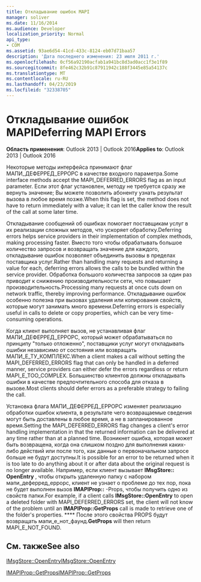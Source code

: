 ```yaml
---
title: Откладывание ошибок MAPI
manager: soliver
ms.date: 11/16/2014
ms.audience: Developer
localization_priority: Normal
api_type:
- COM
ms.assetid: 93ae6d54-41cd-433c-8124-eb07d71baa57
description: 'Дата последнего изменения: 23 июля 2011 г.'
ms.openlocfilehash: 0cf56a92190acfab1a941bc8d3ad0acc1f3e1f89
ms.sourcegitcommit: 8fe462c32b91c87911942c188f3445e85a54137c
ms.translationtype: MT
ms.contentlocale: ru-RU
ms.lasthandoff: 04/23/2019
ms.locfileid: "32338705"
---
```

# <a name="deferring-mapi-errors"></a><span data-ttu-id="00ec7-103">Откладывание ошибок MAPI</span><span class="sxs-lookup"><span data-stu-id="00ec7-103">Deferring MAPI Errors</span></span>

  
  
<span data-ttu-id="00ec7-104">**Область применения**: Outlook 2013 | Outlook 2016</span><span class="sxs-lookup"><span data-stu-id="00ec7-104">**Applies to**: Outlook 2013 | Outlook 2016</span></span> 
  
<span data-ttu-id="00ec7-105">Некоторые методы интерфейса принимают флаг МАПИ_ДЕФЕРРЕД_ЕРРОРС в качестве входного параметра.</span><span class="sxs-lookup"><span data-stu-id="00ec7-105">Some interface methods accept the MAPI_DEFERRED_ERRORS flag as an input parameter.</span></span> <span data-ttu-id="00ec7-106">Если этот флаг установлен, методу не требуется сразу же вернуть значение; Вы можете позволить абоненту узнать результат вызова в любое время позже.</span><span class="sxs-lookup"><span data-stu-id="00ec7-106">When this flag is set, the method does not have to return immediately with a value; it can let the caller know the result of the call at some later time.</span></span>
  
<span data-ttu-id="00ec7-107">Откладывание сообщений об ошибках помогает поставщикам услуг в их реализации сложных методов, что ускоряет обработку.</span><span class="sxs-lookup"><span data-stu-id="00ec7-107">Deferring errors helps service providers in their implementation of complex methods, making processing faster.</span></span> <span data-ttu-id="00ec7-108">Вместо того чтобы обрабатывать большое количество запросов и возвращать значение для каждого, откладывание ошибок позволяет объединить вызовы в пределах поставщика услуг.</span><span class="sxs-lookup"><span data-stu-id="00ec7-108">Rather than handling many requests and returning a value for each, deferring errors allows the calls to be bundled within the service provider.</span></span> <span data-ttu-id="00ec7-109">Обработка большого количества запросов за один раз приводит к снижению производительности сети, что повышает производительность.</span><span class="sxs-lookup"><span data-stu-id="00ec7-109">Processing many requests at once cuts down on network traffic, thereby improving performance.</span></span> <span data-ttu-id="00ec7-110">Откладывание ошибок особенно полезна при вызовах удаления или копирования свойств, которые могут занимать много времени.</span><span class="sxs-lookup"><span data-stu-id="00ec7-110">Deferring errors is especially useful in calls to delete or copy properties, which can be very time-consuming operations.</span></span> 
  
<span data-ttu-id="00ec7-111">Когда клиент выполняет вызов, не устанавливая флаг МАПИ_ДЕФЕРРЕД_ЕРРОРС, который может обрабатываться по принципу "только отложенно", поставщики услуг могут откладывать ошибки независимо от состояния или возвращать МАПИ_Е_ТУ_КОМПЛЕКС.</span><span class="sxs-lookup"><span data-stu-id="00ec7-111">When a client makes a call without setting the MAPI_DEFERRED_ERRORS flag that can only be handled in a deferred manner, service providers can either defer the errors regardless or return MAPI_E_TOO_COMPLEX.</span></span> <span data-ttu-id="00ec7-112">Большинство клиентов должны откладывать ошибки в качестве предпочтительного способа для отказа в вызове.</span><span class="sxs-lookup"><span data-stu-id="00ec7-112">Most clients should defer errors as a preferable strategy to failing the call.</span></span> 
  
<span data-ttu-id="00ec7-113">Установка флага МАПИ_ДЕФЕРРЕД_ЕРРОРС изменяет реализацию обработки ошибок клиента, в результате чего возвращаемые сведения могут быть доставлены в любое время, а не в запланированное время.</span><span class="sxs-lookup"><span data-stu-id="00ec7-113">Setting the MAPI_DEFERRED_ERRORS flag changes a client's error handling implementation in that the returned information can be delivered at any time rather than at a planned time.</span></span> <span data-ttu-id="00ec7-114">Возникнет ошибка, которая может быть возвращена, когда она слишком поздно для выполнения каких-либо действий или после того, как данные о первоначальном запросе больше не будут доступны.</span><span class="sxs-lookup"><span data-stu-id="00ec7-114">It is possible for an error to be returned when it is too late to do anything about it or after data about the original request is no longer available.</span></span> <span data-ttu-id="00ec7-115">Например, если клиент вызывает **IMsgStore:: OpenEntry** , чтобы открыть удаленную папку с набором мапи_деферред_еррорс, клиент не узнает о проблеме до тех пор, пока не будет выполнен вызов **IMAPIProp::** -Props, чтобы получить одно из свойств папки.</span><span class="sxs-lookup"><span data-stu-id="00ec7-115">For example, if a client calls **IMsgStore::OpenEntry** to open a deleted folder with MAPI_DEFERRED_ERRORS set, the client will not know of the problem until an **IMAPIProp::GetProps** call is made to retrieve one of the folder's properties.</span></span> <span data-ttu-id="00ec7-116">\*\*\*\* После этого свойства PROPS будут возвращать мапи_е_нот_фаунд.</span><span class="sxs-lookup"><span data-stu-id="00ec7-116">**GetProps** will then return MAPI_E_NOT_FOUND.</span></span> 
  
## <a name="see-also"></a><span data-ttu-id="00ec7-117">См. также</span><span class="sxs-lookup"><span data-stu-id="00ec7-117">See also</span></span>



[<span data-ttu-id="00ec7-118">IMsgStore::OpenEntry</span><span class="sxs-lookup"><span data-stu-id="00ec7-118">IMsgStore::OpenEntry</span></span>](imsgstore-openentry.md)
  
[<span data-ttu-id="00ec7-119">IMAPIProp::GetProps</span><span class="sxs-lookup"><span data-stu-id="00ec7-119">IMAPIProp::GetProps</span></span>](imapiprop-getprops.md)

